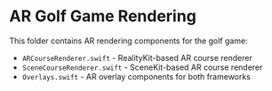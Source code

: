 # AR Golf Game Rendering

This folder contains AR rendering components for the golf game:

- `ARCourseRenderer.swift` - RealityKit-based AR course renderer
- `SceneCourseRenderer.swift` - SceneKit-based AR course renderer  
- `Overlays.swift` - AR overlay components for both frameworks
